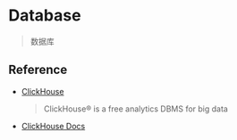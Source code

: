 # Database
> 数据库

## Reference

- [ClickHouse](https://github.com/ClickHouse)
    > ClickHouse® is a free analytics DBMS for big data
- [ClickHouse Docs](https://clickhouse.com/docs/zh/)